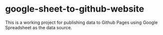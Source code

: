 # google-sheet-to-github-website
This is a working project for publishing data to Github Pages using Google Spreadsheet as the data source.
